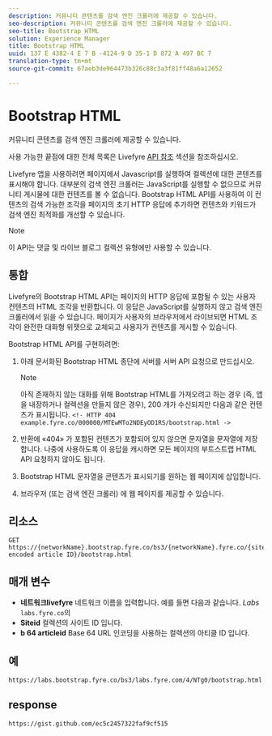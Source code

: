 ```yaml
---
description: 커뮤니티 콘텐츠를 검색 엔진 크롤러에 제공할 수 있습니다.
seo-description: 커뮤니티 콘텐츠를 검색 엔진 크롤러에 제공할 수 있습니다.
seo-title: Bootstrap HTML
solution: Experience Manager
title: Bootstrap HTML
uuid: 137 E 4382-4 E 7 B -4124-9 D 35-1 D 872 A 497 BC 7
translation-type: tm+mt
source-git-commit: 67aeb3de964473b326c88c3a3f81ff48a6a12652

---
```



# Bootstrap HTML

커뮤니티 콘텐츠를 검색 엔진 크롤러에 제공할 수 있습니다.

사용 가능한 끝점에 대한 전체 목록은 Livefyre [API 참조](https://api.livefyre.com/docs) 섹션을 참조하십시오.

Livefyre 앱을 사용하려면 페이지에서 Javascript를 실행하여 컬렉션에 대한 콘텐츠를 표시해야 합니다. 대부분의 검색 엔진 크롤러는 JavaScript를 실행할 수 없으므로 커뮤니티 게시물에 대한 컨텐츠를 볼 수 없습니다. Bootstrap HTML API를 사용하여 이 컨텐츠의 검색 가능한 조각을 페이지의 초기 HTTP 응답에 추가하면 컨텐츠와 키워드가 검색 엔진 최적화를 개선할 수 있습니다.

>[!NOTE]
>
>이 API는 댓글 및 라이브 블로그 컬렉션 유형에만 사용할 수 있습니다.

## 통합

Livefyre의 Bootstrap HTML API는 페이지의 HTTP 응답에 포함될 수 있는 사용자 컨텐츠의 HTML 조각을 반환합니다. 이 응답은 JavaScript를 실행하지 않고 검색 엔진 크롤러에서 읽을 수 있습니다. 페이지가 사용자의 브라우저에서 라이브되면 HTML 조각이 완전한 대화형 위젯으로 교체되고 사용자가 컨텐츠를 게시할 수 있습니다.

Bootstrap HTML API를 구현하려면:

1. 아래 문서화된 Bootstrap HTML 종단에 서버를 서버 API 요청으로 만드십시오.

   >[!NOTE]
   >
   >아직 존재하지 않는 대화를 위해 Bootstrap HTML를 가져오려고 하는 경우 (즉, 앱을 내장하거나 컬렉션을 만들지 않은 경우), 200 개가 수신되지만 다음과 같은 컨텐츠가 표시됩니다. `<!- HTTP 404 example.fyre.co/000000/MTEwMTo2NDEyOD1RS/bootstrap.html ->`

1. 반환에 «404» 가 포함된 컨텐츠가 포함되어 있지 않으면 문자열을 문자열에 저장합니다. 나중에 사용하도록 이 응답을 캐시하면 모든 페이지의 부트스트랩 HTML API 요청하지 않아도 됩니다.
1. Bootstrap HTML 문자열을 콘텐츠가 표시되기를 원하는 웹 페이지에 삽입합니다.
1. 브라우저 (또는 검색 엔진 크롤러) 에 웹 페이지를 제공할 수 있습니다.

## 리소스

```
GET https://{networkName}.bootstrap.fyre.co/bs3/{networkName}.fyre.co/{siteId}/{base64 encoded article ID}/bootstrap.html 
```

## 매개 변수

* **네트워크livefyre** 네트워크 이름을 입력합니다. 예를 들면 다음과 같습니다. *Labs* `labs.fyre.co`의
* **Siteid** 컬렉션의 사이트 ID 입니다.
* **b 64 articleid** Base 64 URL 인코딩을 사용하는 컬렉션의 아티클 ID 입니다.

## 예

```
https://labs.bootstrap.fyre.co/bs3/labs.fyre.com/4/NTg0/bootstrap.html 
```

## response

```
https://gist.github.com/ec5c2457322faf9cf515 
```
